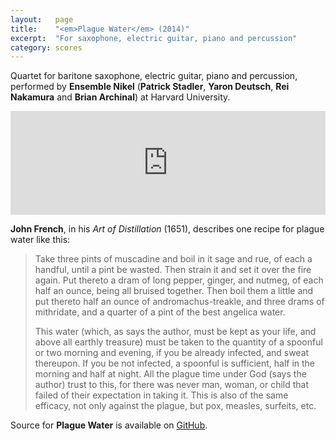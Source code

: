 ```yaml
---
layout:   page
title:    "<em>Plague Water</em> (2014)"
excerpt:  "For saxophone, electric guitar, piano and percussion"
category: scores
---
```


Quartet for baritone saxophone, electric guitar, piano and percussion,
performed by **Ensemble Nikel** (**Patrick Stadler**, **Yaron Deutsch**, **Rei
Nakamura** and **Brian Archinal**) at Harvard University.

<p><iframe width="100%" height="166" scrolling="no" frameborder="no" src="https://w.soundcloud.com/player/?url=https%3A//api.soundcloud.com/tracks/145543310&amp;color=ff5500&amp;auto_play=false&amp;hide_related=false&amp;show_comments=true&amp;show_user=true&amp;show_reposts=false&amp;show_artwork=false"></iframe></p>

**John French**, in his *Art of Distillation* (1651), describes one recipe for
plague water like this:

> Take three pints of muscadine and boil in it sage and rue, of each a handful,
> until a pint be wasted. Then strain it and set it over the fire again. Put
> thereto a dram of long pepper, ginger, and nutmeg, of each half an ounce,
> being all bruised together. Then boil them a little and put thereto half an
> ounce of andromachus-treakle, and three drams of mithridate, and a quarter of
> a pint of the best angelica water.
>
> This water (which, as says the author, must be kept as your life, and above
> all earthly treasure) must be taken to the quantity of a spoonful or two
> morning and evening, if you be already infected, and sweat thereupon. If you
> be not infected, a spoonful is sufficient, half in the morning and half at
> night. All the plague time under God (says the author) trust to this, for
> there was never man, woman, or child that failed of their expectation in
> taking it. This is also of the same efficacy, not only against the plague,
> but pox, measles, surfeits, etc.

Source for **Plague Water** is available on
[GitHub](https://github.com/josiah-wolf-oberholtzer/plague_water).